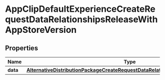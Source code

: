 

# AppClipDefaultExperienceCreateRequestDataRelationshipsReleaseWithAppStoreVersion


## Properties

| Name | Type | Description | Notes |
|------------ | ------------- | ------------- | -------------|
|**data** | [**AlternativeDistributionPackageCreateRequestDataRelationshipsAppStoreVersionData**](AlternativeDistributionPackageCreateRequestDataRelationshipsAppStoreVersionData.md) |  |  [optional] |



